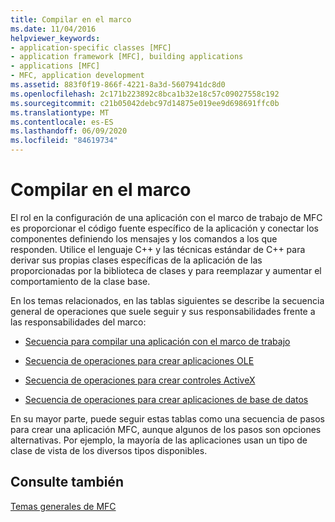 ```yaml
---
title: Compilar en el marco
ms.date: 11/04/2016
helpviewer_keywords:
- application-specific classes [MFC]
- application framework [MFC], building applications
- applications [MFC]
- MFC, application development
ms.assetid: 883f0f19-866f-4221-8a3d-5607941dc8d0
ms.openlocfilehash: 2c171b223892c8bca1b32e18c57c09027558c192
ms.sourcegitcommit: c21b05042debc97d14875e019ee9d698691ffc0b
ms.translationtype: MT
ms.contentlocale: es-ES
ms.lasthandoff: 06/09/2020
ms.locfileid: "84619734"
---
```

# <a name="building-on-the-framework"></a>Compilar en el marco

El rol en la configuración de una aplicación con el marco de trabajo de MFC es proporcionar el código fuente específico de la aplicación y conectar los componentes definiendo los mensajes y los comandos a los que responden. Utilice el lenguaje C++ y las técnicas estándar de C++ para derivar sus propias clases específicas de la aplicación de las proporcionadas por la biblioteca de clases y para reemplazar y aumentar el comportamiento de la clase base.

En los temas relacionados, en las tablas siguientes se describe la secuencia general de operaciones que suele seguir y sus responsabilidades frente a las responsabilidades del marco:

- [Secuencia para compilar una aplicación con el marco de trabajo](sequence-of-operations-for-building-mfc-applications.md)

- [Secuencia de operaciones para crear aplicaciones OLE](sequence-of-operations-for-creating-ole-applications.md)

- [Secuencia de operaciones para crear controles ActiveX](sequence-of-operations-for-creating-activex-controls.md)

- [Secuencia de operaciones para crear aplicaciones de base de datos](sequence-of-operations-for-creating-database-applications.md)

En su mayor parte, puede seguir estas tablas como una secuencia de pasos para crear una aplicación MFC, aunque algunos de los pasos son opciones alternativas. Por ejemplo, la mayoría de las aplicaciones usan un tipo de clase de vista de los diversos tipos disponibles.

## <a name="see-also"></a>Consulte también

[Temas generales de MFC](general-mfc-topics.md)
